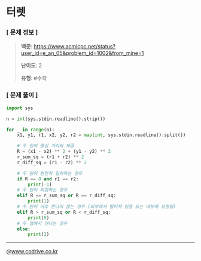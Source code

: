 # 터렛

### [ 문제 정보 ]
> **백준**: https://www.acmicpc.net/status?user_id=e_an_05&problem_id=1002&from_mine=1
> 
> **난이도**: 2
>
> **유형**: #수학


### [ 문제 풀이 ]
```Python
import sys

n = int(sys.stdin.readline().strip())

for _ in range(n):
    x1, y1, r1, x2, y2, r2 = map(int, sys.stdin.readline().split())

    # 두 원의 중심 거리의 제곱
    R = (x1 - x2) ** 2 + (y1 - y2) ** 2
    r_sum_sq = (r1 + r2) ** 2
    r_diff_sq = (r1 - r2) ** 2

    # 두 원이 완전히 일치하는 경우
    if R == 0 and r1 == r2:
        print(-1)
    # 두 원이 외접하는 경우
    elif R == r_sum_sq or R == r_diff_sq:
        print(1)
    # 두 원이 서로 만나지 않는 경우 (외부에서 떨어져 있음 또는 내부에 포함됨)
    elif R > r_sum_sq or R < r_diff_sq:
        print(0)
    # 두 점에서 만나는 경우
    else:
        print(2)

```


---
@www.codrive.co.kr